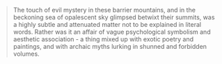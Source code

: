 >The touch of evil mystery in these barrier mountains, and in the beckoning sea of opalescent sky glimpsed betwixt their summits, was a highly subtle and attenuated matter not to be explained in literal words. Rather was it an affair of vague psychological symbolism and aesthetic association - a thing mixed up with exotic poetry and paintings, and with archaic myths lurking in shunned and forbidden volumes.